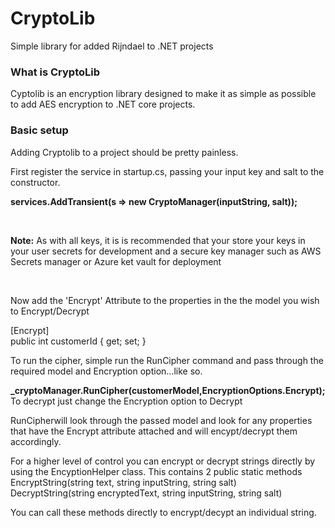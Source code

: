 # CryptoLib
Simple library for added Rijndael to .NET projects

<h3>What is CryptoLib</h3>
Cyptolib is an encryption library designed to make it as simple as possible to add AES encryption to .NET core projects.

<h3>Basic setup</h3>
<p>Adding Cryptolib to a project should be pretty painless. </p>
<p>First register the service in startup.cs, passing your input key and salt to the constructor.</p>
<p><strong>services.AddTransient<ICryptoManager>(s => new CryptoManager(inputString, salt));</p></strong>
<br/>
<p><strong>Note:</strong> As with all keys, it is is recommended that your store your keys in your user secrets for development and a secure key manager 
such as AWS Secrets manager or Azure ket vault for deployment</p>
<br/>
<p>
  Now add the 'Encrypt' Attribute to the properties in the the model you wish to Encrypt/Decrypt <br/>
  
  [Encrypt]<br/>
  public int customerId { get; set; }  
</p>
<p>
  To run the cipher, simple run the RunCipher command and pass through the required model and Encryption option...like so. <br/>
  
  <strong>_cryptoManager.RunCipher(customerModel,EncryptionOptions.Encrypt); </strong>
  <br/>
  To decrypt just change the Encryption option to Decrypt
</p>
<p>
  RunCipherwill look through the passed model and look for any properties that have the Encrypt attribute attached and will encypt/decrypt them accordingly.  
</p>

<p>
 For a higher level of control you can encrypt or decrypt strings directly by using the EncyptionHelper class.
 This contains 2 public static methods <br/>
 EncryptString(string text, string inputString,  string salt) <br/>
 DecryptString(string encryptedText, string inputString, string salt) <br/>
 
 You can call these methods directly to encrypt/decypt an individual string.
 
 
</p>

